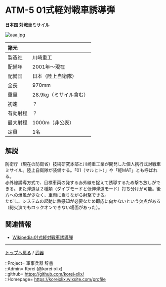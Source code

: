 # ATM-5 01式軽対戦車誘導弾
**日本国 対戦車ミサイル**

![aaa.jpg](https://bn02pap001files.storage.live.com/y4mPm89XaN7VDSp38CclJd826cf3b79-t23YP6c1HWVXtE3GfSBjfrhJZF2LvI-voX8JasEU6TH8hP7XFnS9yL9Q0C_FRKhZYJMbMOHFAkH1F1-_VltuVZyseNMz2bKlp6VmOMrvn9TNG1C86ZDwhHjSi142CCD8xtex--6gwb_GJ3lsSlB0dxMkCJsj-Ae4_Gw?width=640&height=462&cropmode=none)  
  


|諸元  |  |
|:--|:--|
|製造社  |川崎重工  |
|配備年  |2001年～現在  |
|配備国  |日本（陸上自衛隊）  |
|全長    |970mm  |
|重量    |28.9kg（ミサイル含む）  |
|初速    |？  |
|有効射程  |？  |
|最大射程  |1000m（非公表）  |
|定員    |1名  |


## 解説
防衛庁（現在の防衛省）技術研究本部と川崎重工業が開発した個人携行式対戦車ミサイル。陸上自衛隊が装備する。「01（マルヒト）」や「軽MAT」とも呼ばれる。  
赤外線誘導方式で、目標車両の発する赤外線を捉えて誘導するため撃ち放しができる。また弾道は２種類（ダイブモードと低伸弾道モード）打ち分けが可能。後方への爆風が少なく、車両に乗りながら射撃できる。  
ただし、システムの起動に熱感知が必要なため即応に向かないという欠点がある（総火演でもロックオンできない場面があった）。  


## 関連情報
* [Wikipedia:01式軽対戦車誘導弾](https://ja.wikipedia.org/wiki/01%E5%BC%8F%E8%BB%BD%E5%AF%BE%E6%88%A6%E8%BB%8A%E8%AA%98%E5%B0%8E%E5%BC%BE)


***
[トップへ戻る](/readme.md) / [武器](/wepon/readme.md)  
  
::Project= 軍事兵器 辞書  
::Admin= Korei (@korei-xlix)  
::github= https://github.com/korei-xlix/  
::Homepage= https://koreixlix.wixsite.com/profile  
